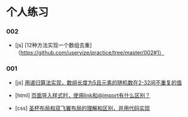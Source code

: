 # 个人练习


### 002

- [js] [12种方法实现一个数组去重]（https://github.com/useryize/practice/tree/master/002#1）

### 001

- [js] [用递归算法实现，数组长度为5且元素的随机数在2-32间不重复的值](https://github.com/useryize/practice/tree/master/001#1)

- [html] [页面导入样式时，使用link和@import有什么区别？](https://github.com/useryize/practice/tree/master/001#2)

- [css] [圣杯布局和双飞翼布局的理解和区别，并用代码实现](https://github.com/useryize/practice/tree/master/001#3)

